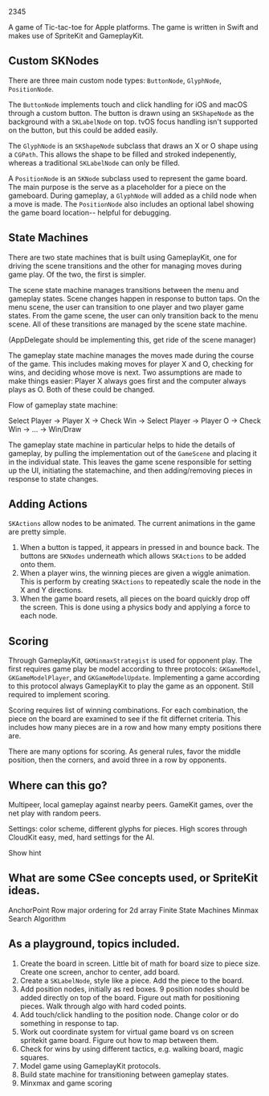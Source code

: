 2345

A game of Tic-tac-toe for Apple platforms. The game is written in Swift and makes use of SpriteKit and GameplayKit.

## Custom SKNodes

There are three main custom node types: `ButtonNode`, `GlyphNode`, `PositionNode`. 

The `ButtonNode` implements touch and click handling for iOS and macOS through a custom button. The button is drawn using an `SKShapeNode` as the background with a `SKLabelNode` on top. tvOS focus handling isn't supported on the button, but this could be added easily.

The `GlyphNode` is an `SKShapeNode` subclass that draws an X or O shape using a `CGPath`. This allows the shape to be filled and stroked indepenently, whereas a traditional `SKLabelNode` can only be filled.

A `PositionNode` is an `SKNode` subclass used to represent the game board. The main purpose is the serve as a placeholder for a piece on the gameboard. During gameplay, a `GlyphNode` will added as a child node when a move is made. The `PositionNode` also includes an optional label showing the game board location-- helpful for debugging.

## State Machines

There are two state machines that is built using GameplayKit, one for driving the scene transitions and the other for managing moves during game play. Of the two, the first is simpler.

The scene state machine manages transitions between the menu and gameplay states. Scene changes happen in response to button taps. On the menu scene, the user can transition to one player and two player game states. From the game scene, the user can only transition back to the menu scene. All of these transitions are managed by the scene state machine.

(AppDelegate should be implementing this, get ride of the scene manager)

The gameplay state machine manages the moves made during the course of the game. This includes making moves for player X and O, checking for wins, and deciding whose move is next. Two assumptions are made to make things easier: Player X always goes first and the computer always plays as O. Both of these could be changed.

Flow of gameplay state machine:

Select Player -> Player X -> Check Win -> Select Player -> Player O -> Check Win -> ... -> Win/Draw

The gameplay state machine in particular helps to hide the details of gameplay, by pulling the implementation out of the `GameScene` and placing it in the individual state. This leaves the game scene responsible for setting up the UI, initiating the statemachine, and then adding/removing pieces in response to state changes.

## Adding Actions

`SKActions` allow nodes to be animated. The current animations in the game are pretty simple.

1. When a button is tapped, it appears in pressed in and bounce back. The buttons are `SKNodes` underneath which allows `SKActions` to be added onto them. 
2. When a player wins, the winning pieces are given a wiggle animation. This is perform by creating `SKActions` to repeatedly scale the node in the X and Y directions.
3. When the game board resets, all pieces on the board quickly drop off the screen. This is done using a physics body and applying a force to each node.

## Scoring

Through GameplayKit, `GKMinmaxStrategist` is used for opponent play. The first requires game play be model according to three protocols: `GKGameModel`, `GKGameModelPlayer`, and `GKGameModelUpdate`. Implementing a game according to this protocol always GameplayKit to play the game as an opponent. Still required to implement scoring.

Scoring requires list of winning combinations. For each combination, the piece on the board are examined to see if the fit differnet criteria. This includes how many pieces are in a row and how many empty positions there are.

There are many options for scoring. As general rules, favor the middle position, then the corners, and avoid three in a row by opponents.

## Where can this go?

Multipeer, local gameplay against nearby peers.
GameKit games, over the net play with random peers.

Settings: color scheme, different glyphs for pieces.
High scores through CloudKit
easy, med, hard settings for the AI.

Show hint

## What are some CSee concepts used, or SpriteKit ideas.

AnchorPoint
Row major ordering for 2d array
Finite State Machines
Minmax Search Algorithm

## As a playground, topics included.

1. Create the board in screen. Little bit of math for board size to piece size. Create one screen, anchor to center, add board.
2. Create a `SKLabelNode`, style like a piece. Add the piece to the board.
3. Add position nodes, initially as red boxes. 9 position nodes should be added directly on top of the board. Figure out math for positioning pieces. Walk through algo with hard coded points.
4. Add touch/click handling to the position node. Change color or do something in response to tap.
5. Work out coordinate system for virtual game board vs on screen spritekit game board. Figure out how to map between them.
6. Check for wins by using different tactics, e.g. walking board, magic squares.
7. Model game using GameplayKit protocols.
8. Build state machine for transitioning between gameplay states.
9. Minxmax and game scoring

 